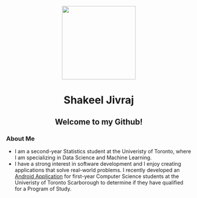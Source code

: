 <div id="header" align="center">
  <img src="https://media.giphy.com/media/06vbLCWUQcDKGFVjPt/giphy.gif" width="200"/>
</div>

<h1 align = "center">Shakeel Jivraj</h1>

<h2 align = "center">Welcome to my Github! </h2>

### About Me ###
- I am a second-year Statistics student at the Univeristy of Toronto, where I am specializing in Data Science and Machine Learning.
- I have a strong interest in software development and I enjoy creating applications that solve real-world problems. I recently developed an <a href="https://github.com/Shak789/DecisionMate" target="_blank">Android Application</a> for first-year Computer Science students at the Univeristy of Toronto Scarborough to determine if they have qualified for a Program of Study.
